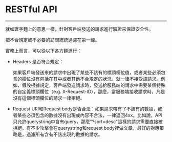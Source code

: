 # **RESTful API**

---

就如宭字麵上的意思一樣，針對客戶端發送的請求進行驗證來保證安全性。

把不合規定或不必要的訪問統統過濾在第一線。

實務上而言，可以從以下各方麵進行：

* Headers 是否符合規定：

  如果客戶端發送來的請求中出現了某些不該有的標頭欄位值，或者某些必須包含的欄位沒有包括在其中或者其他不合規定的狀況，就一律不接受該請求。例如，假設根據規定，客戶端發送請求時，發送給服務端的請求中需要某個特殊的自定義標頭欄位（e.g. X-Request-ID），那麼，當服務端接收請求時，凡是沒有這個標頭欄位的請求一律拒絕。

* Request URI和Request body是否合法：如果請求帶有了不該有的數據，或者某些必須包含的數據沒有出現或內容不合法，一律返回4xx。比如說，API只允許querystring中含有query，那麼"?sort=desc"這樣的請求需要直接被拒絕。有不少攻擊會在querystring和request body裡做文章，最好的對應策略是，過濾所有含有不該出現的數據的請求。


